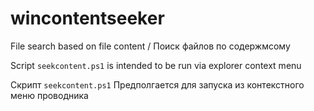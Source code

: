 # wincontentseeker
File search based on file content / Поиск файлов по содержмсому

Script `seekcontent.ps1` is intended to be run via explorer context menu

Скрипт `seekcontent.ps1` Предполгается для запуска из контекстного меню проводника
